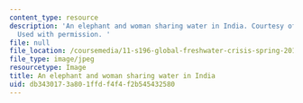 ```yaml
---
content_type: resource
description: 'An elephant and woman sharing water in India. Courtesy of Deepa Rao.
  Used with permission. '
file: null
file_location: /coursemedia/11-s196-global-freshwater-crisis-spring-2011/db3430173a801ffdf4f4f2b545432580_11-s196s11.jpg
file_type: image/jpeg
resourcetype: Image
title: An elephant and woman sharing water in India
uid: db343017-3a80-1ffd-f4f4-f2b545432580
---
```


